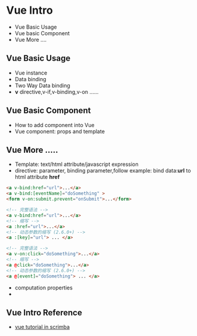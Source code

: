 # Vue Intro

- Vue Basic Usage
- Vue basic Component
- Vue More ....
## Vue Basic Usage

- Vue instance
- Data binding
- Two Way Data binding
- **v** directive,v-if,v-binding,v-on ......

## Vue Basic Component

- How to add component into Vue
- Vue component: props and template

## Vue More .....

- Template: text/html attribute/javascript expression
- directive: parameter, binding parameter,follow example: bind data:**url** to html attribute **href**

```html
<a v-bind:href="url">...</a>
<a v-bind:[eventName]="doSomething" >
<form v-on:submit.prevent="onSubmit">...</form>
```

```html
<!-- 完整语法 -->
<a v-bind:href="url">...</a>
<!-- 缩写 -->
<a :href="url">...</a>
<!-- 动态参数的缩写 (2.6.0+) -->
<a :[key]="url"> ... </a>
```

```html
<!-- 完整语法 -->
<a v-on:click="doSomething">...</a>
<!-- 缩写 -->
<a @click="doSomething">...</a>
<!-- 动态参数的缩写 (2.6.0+) -->
<a @[event]="doSomething"> ... </a>
```
- computation properties
- 

## Vue Intro Reference

- [vue tutorial in scrimba](https://scrimba.com/p/pXKqta/cQ3QVcr)